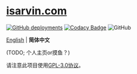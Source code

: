 # [isarvin.com](https://isarvin.com)

[![GitHub deployments](https://img.shields.io/github/deployments/ArvinZJC/isarvin/production?label=Vercel&logo=vercel)](https://isarvin.com)
[![Codacy Badge](https://app.codacy.com/project/badge/Grade/810eda125dbf4b9d96b81e6c34ec26e6)](https://www.codacy.com/gh/ArvinZJC/isarvin/dashboard?utm_source=github.com&amp;utm_medium=referral&amp;utm_content=ArvinZJC/isarvin&amp;utm_campaign=Badge_Grade)
![GitHub](https://img.shields.io/github/license/ArvinZJC/isarvin)

[English](./README.md) | **简体中文**

(TODO; 个人主页or摸鱼？)

请注意此项目使用[GPL-3.0协议](./LICENSE)。
